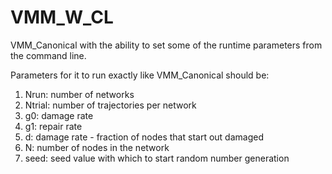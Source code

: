 # VMM_W_CL
VMM_Canonical with the ability to set some of the runtime parameters from the command line. 

Parameters for it to run exactly like VMM_Canonical should be:
  1. Nrun: number of networks
  2. Ntrial: number of trajectories per network
  3. g0: damage rate
  4. g1: repair rate
  6. d: damage rate - fraction of nodes that start out damaged
  7. N: number of nodes in the network
  8. seed: seed value with which to start random number generation

